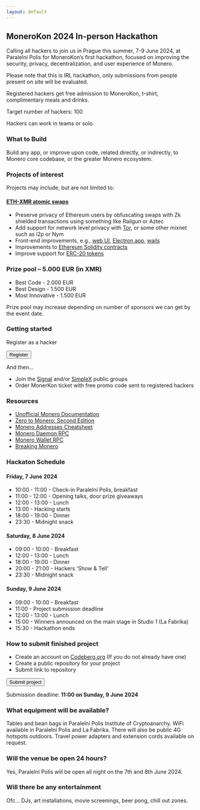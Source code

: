 ```yaml
---
layout: default
---
```


## MoneroKon 2024 In-person Hackathon

Calling all hackers to join us in Prague this summer, 7-9 June 2024, at Paralelní Polis for MoneroKon’s first hackathon, focused on improving the security, privacy, decentralization, and user experience of Monero. 


Please note that this is IRL hackathon, only submissions from people present on site will be evaluated. 

Registered hackers get free admission to MoneroKon, t-shirt, complimentary meals and drinks.

Target number of hackers: 100

Hackers can work in teams or solo.

### What to Build

Build any app, or improve upon code, related directly, or indirectly, to Monero core codebase, or the greater Monero ecosystem.

### Projects of interest

Projects may include, but are not limited to:

#### [ETH-XMR atomic swaps](https://github.com/AthanorLabs/atomic-swap)
-	Preserve privacy of Ethereum users by obfuscating swaps with Zk shielded transactions using something like Railgun or Aztec
-	Add support for network level privacy with [Tor](https://github.com/AthanorLabs/atomic-swap/issues/29), or some other mixnet such as i2p or Nym
-	Front-end improvements, e.g., [web UI]( https://github.com/shermand100/AtomicSwap_UI), [Electron app]( https://github.com/AthanorLabs/atomic-swap/issues/496), [wails]( https://github.com/AthanorLabs/atomic-swap/pull/504)
-	Improvements to [Ethereum Solidity contracts]( https://github.com/AthanorLabs/atomic-swap/tree/master/ethereum/contracts)
-	Improve support for [ERC-20 tokens](https://github.com/AthanorLabs/atomic-swap/issues/491)


### Prize pool – 5.000 EUR (in XMR)

-	Best Code - 2.000 EUR
-	Best Design - 1.500 EUR
-	Most Innovative - 1.500 EUR

Prize pool may increase depending on number of sponsors we can get by the event date.

### Getting started

Register as a hacker 

<a href="https://cryptpad.disroot.org/form/#/2/form/view/-YPuDmSNIpWnOmUCGN7+Vws8AyPAx-6+bUxHhIu9FaU/embed/"><button class="button" style="vertical-align:middle"><span>Register</span></button></a>

And then…

-	Join the [Signal](https://signal.monerokon.org) and/or [SimpleX](https://simplex.monerokon.org) public groups
-	Order MonerKon ticket with free promo code sent to registered hackers

### Resources
- [Unofficial Monero Documentation](https://getmonero.dev)
- [Zero to Monero: Second Edition](https://raw.githubusercontent.com/UkoeHB/Monero-RCT-report/master/Zero-to-Monero-2-0-0.pdf)
- [Monero Addresses Cheatsheet](https://www.getmonero.org/library/MoneroAddressesCheatsheet20201206.pdf)
- [Monero Daemon RPC](https://www.getmonero.org/resources/developer-guides/daemon-rpc.html)
- [Monero Wallet RPC](https://www.getmonero.org/resources/developer-guides/wallet-rpc.html)
- [Breaking Monero](https://youtube.com/playlist?list=PLsSYUeVwrHBnAUre2G_LYDsdo-tD0ov-y&si=lGcKPFGa9pUs-fze)

### Hackaton Schedule

#### Friday, 7 June 2024
-	10:00 - 11:00 - Check-in Paralelní Polis, breakfast
- 11:00 - 12:00 - Opening talks, door prize giveaways
- 12:00 - 13:00 - Lunch
-	13:00 - Hacking starts
-	18:00 - 19:00 - Dinner
- 23:30 - Midnight snack

#### Saturday, 8 June 2024
-	09:00 - 10:00 - Breakfast
- 12:00 - 13:00 - Lunch
-	18:00 - 19:00 - Dinner
-	20:00 - 21:00 - Hackers 'Show & Tell' 
- 23:30 - Midnight snack

#### Sunday, 9 June 2024
-	09:00 - 10:00 - Breakfast
-	11:00 - Project submission deadline
- 12:00 - 13:00 - Lunch
- 15:00 - Winners announced on the main stage in Studio 1 (La Fabrika)
- 15:30 - Hackathon ends

### How to submit finished project

-	Create an account on [Codeberg.org](https://codeberg.org) (If you do not already have one)
-	Create a public repository for your project
-	Submit link to repository 

<a href="https://cryptpad.disroot.org/form/#/2/form/view/v04XWFs7YHX-Wn4T97CWYRqNMM-HM1zubnF61wbcJt8/embed/"><button class="button" style="vertical-align:middle"><span>Submit project</span></button></a>

Submission deadline: **11:00 on Sunday, 9 June 2024**


### What equipment will be available?

Tables and bean bags in Paralelní Polis Institute of Cryptoanarchy.
WiFi available in Paralelní Polis and La Fabrika. There will also be public 4G hotspots outdoors.
Travel power adapters and extension cords available on request.


### Will the venue be open 24 hours?

Yes, Paralelní Polis will be open all night on the 7th and 8th June 2024.


### Will there be any entertainment

Ofc… DJs, art installations, movie screenings, beer pong, chill out zones.
